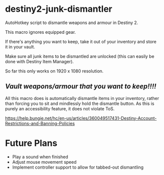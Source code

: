 # destiny2-junk-dismantler
AutoHotkey script to dismantle weapons and armour in Destiny 2.

This macro ignores equipped gear.

If there's anything you want to keep, take it out of your inventory and store it in your vault.

Make sure all junk items to be dismantled are unlocked (this can easily be done with Destiny Item Manager).

So far this only works on 1920 x 1080 resolution.

## *Vault weapons/armour that you want to keep!!!!*

All this macro does is automatically dismantle items in your inventory, rather than forcing you to sit and mindlessly hold the dismantle button.
As this is purely an accessibility feature, it does not violate ToS.

https://help.bungie.net/hc/en-us/articles/360049517431-Destiny-Account-Restrictions-and-Banning-Policies

# Future Plans
- Play a sound when finished
- Adjust mouse movement speed
- Implement controller support to allow for tabbed-out dismantling
